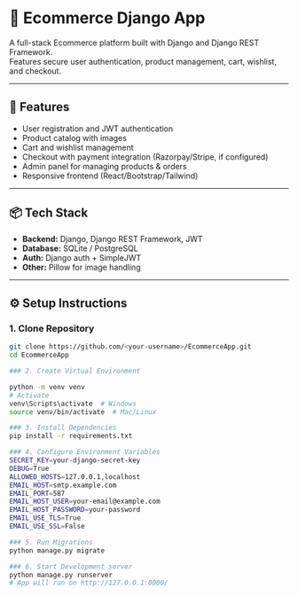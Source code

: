 # 🛒 Ecommerce Django App

A full-stack Ecommerce platform built with Django and Django REST Framework.  
Features secure user authentication, product management, cart, wishlist, and checkout.

---

## 🚀 Features
- User registration and JWT authentication
- Product catalog with images
- Cart and wishlist management
- Checkout with payment integration (Razorpay/Stripe, if configured)
- Admin panel for managing products & orders
- Responsive frontend (React/Bootstrap/Tailwind)

---

## 📦 Tech Stack
- **Backend:** Django, Django REST Framework, JWT
- **Database:** SQLite / PostgreSQL
- **Auth:** Django auth + SimpleJWT
- **Other:** Pillow for image handling

---

## ⚙️ Setup Instructions

### 1. Clone Repository 
```bash
git clone https://github.com/<your-username>/EcommerceApp.git
cd EcommerceApp

### 2. Create Virtual Environment

python -m venv venv
# Activate
venv\Scripts\activate  # Windows
source venv/bin/activate  # Mac/Linux

### 3. Install Dependencies
pip install -r requirements.txt

### 4. Configure Environment Variables
SECRET_KEY=your-django-secret-key
DEBUG=True
ALLOWED_HOSTS=127.0.0.1,localhost
EMAIL_HOST=smtp.example.com
EMAIL_PORT=587
EMAIL_HOST_USER=your-email@example.com
EMAIL_HOST_PASSWORD=your-password
EMAIL_USE_TLS=True
EMAIL_USE_SSL=False

### 5. Run Migrations
python manage.py migrate

### 6. Start Development server
python manage.py runserver
# App will run on http://127.0.0.1:8000/
